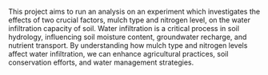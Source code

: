 
This project aims to run an analysis on an experiment which investigates the effects of two crucial factors, mulch type and nitrogen level, on the water infiltration capacity of soil. Water infiltration is a critical process in soil hydrology, influencing soil moisture content, groundwater recharge, and nutrient transport. By understanding how mulch type and nitrogen levels affect water infiltration, we can enhance agricultural practices, soil conservation efforts, and water management strategies.
